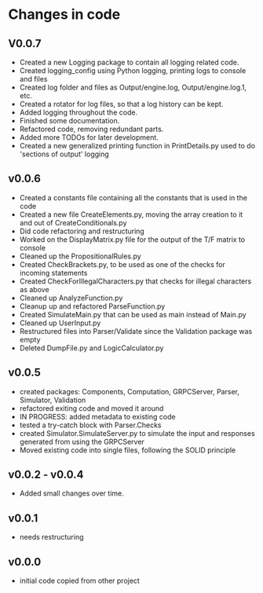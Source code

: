 # Changes in code

## V0.0.7

- Created a new Logging package to contain all logging related code.
- Created logging_config using Python logging, printing logs to console and files
- Created log folder and files as Output/engine.log, Output/engine.log.1, etc.
- Created a rotator for log files, so that a log history can be kept.
- Added logging throughout the code.
- Finished some documentation.
- Refactored code, removing redundant parts.
- Added more TODOs for later development.
- Created a new generalized printing function in PrintDetails.py used to do 'sections of output' logging

## v0.0.6

- Created a constants file containing all the constants that is used in the code
- Created a new file CreateElements.py, moving the array creation to it and out
  of CreateConditionals.py
- Did code refactoring and restructuring
- Worked on the DisplayMatrix.py file for the output of the T/F matrix to console
- Cleaned up the PropositionalRules.py
- Created CheckBrackets.py, to be used as one of the checks for incoming statements
- Created CheckForIllegalCharacters.py that checks for illegal characters as above
- Cleaned up AnalyzeFunction.py
- Cleanup up and refactored ParseFunction.py
- Created SimulateMain.py that can be used as main instead of Main.py
- Cleaned up UserInput.py
- Restructured files into Parser/Validate since the Validation package was empty
- Deleted DumpFile.py and LogicCalculator.py

## v0.0.5

- created packages: Components, Computation, GRPCServer, Parser, Simulator, Validation
- refactored exiting code and moved it around
- IN PROGRESS: added metadata to existing code
- tested a try-catch block with Parser.Checks
- created Simulator.SimulateServer.py to simulate the input and responses generated
    from using the GRPCServer
- Moved existing code into single files, following the SOLID principle

## v0.0.2 - v0.0.4

- Added small changes over time.

## v0.0.1

- needs restructuring

## v0.0.0

- initial code copied from other project
